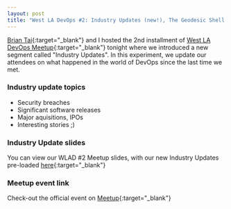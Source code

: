 ```yaml
---
layout: post
title: "West LA DevOps #2: Industry Updates (new!), The Geodesic Shell & Migrating to Prometheus"
---
```


[Brian Tai](https://www.linkedin.com/in/briantai35/){:target="_blank"} and I hosted the 2nd installment of [West LA DevOps Meetup](https://www.meetup.com/West-LA-DevOps/events/261342518/){:target="_blank"} tonight where we introduced a new segment called "Industry Updates". In this experiment, we update our attendees on what happened in the world of DevOps since the last time we met.

### Industry update topics

- Security breaches
- Significant software releases
- Major aquisitions, IPOs
- Interesting stories ;)

### Industry Update slides

You can view our WLAD #2 Meetup slides, with our new Industry Updates pre-loaded [here](https://slides.com/coreygale/wlad-2#/4){:target="_blank"}

### Meetup event link

Check-out the official event on [Meetup](https://www.meetup.com/West-LA-DevOps/events/261342518/){:target="_blank"}
